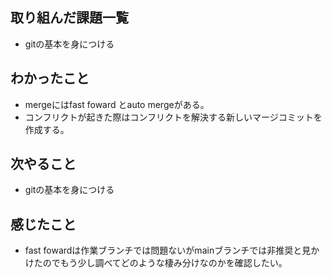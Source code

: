 ## 取り組んだ課題一覧  
- gitの基本を身につける
## わかったこと
- mergeにはfast foward とauto mergeがある。
- コンフリクトが起きた際はコンフリクトを解決する新しいマージコミットを作成する。
## 次やること  
- gitの基本を身につける
## 感じたこと 
- fast fowardは作業ブランチでは問題ないがmainブランチでは非推奨と見かけたのでもう少し調べてどのような棲み分けなのかを確認したい。